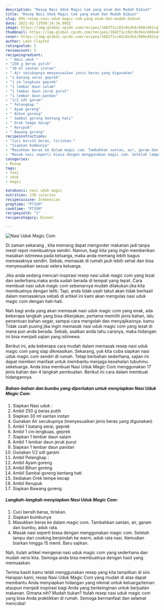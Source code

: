 ```yaml
---
description: "Resep Nasi Uduk Magic Com yang enak dan Mudah Dibuat"
title: "Resep Nasi Uduk Magic Com yang enak dan Mudah Dibuat"
slug: 695-resep-nasi-uduk-magic-com-yang-enak-dan-mudah-dibuat
date: 2021-02-13T09:14:34.095Z
image: https://img-global.cpcdn.com/recipes/1682f1cc02c0e3b4/680x482cq70/nasi-uduk-magic-com-foto-resep-utama.jpg
thumbnail: https://img-global.cpcdn.com/recipes/1682f1cc02c0e3b4/680x482cq70/nasi-uduk-magic-com-foto-resep-utama.jpg
cover: https://img-global.cpcdn.com/recipes/1682f1cc02c0e3b4/680x482cq70/nasi-uduk-magic-com-foto-resep-utama.jpg
author: Leon Clayton
ratingvalue: 5
reviewcount: 5
recipeingredient:
- " Nasi uduk "
- "250 g beras putih"
- "30 ml santan instan"
- " Air secukupnya menyesuaikan jenis beras yang digunakan"
- "1 batang serai geprek"
- "1 cm lengkuas geprek"
- "1 lembar daun salam"
- "1 lembar daun jeruk purut"
- "1 lembar daun pandan"
- "1/2 sdt garam"
- " Pelengkap "
- " Ayam goreng"
- " Bihun goreng"
- " Sambal goreng kentang hati"
- " Orek tempe kecap"
- " Kerupuk"
- " Bawang goreng"
recipeinstructions:
- "Cuci bersih beras, tiriskan."
- "Siapkan bumbunya"
- "Masukkan beras ke dalam magic com. Tambahkan santan, air, garam dan bumbu, aduk rata."
- "Masak nasi seperti biasa dengan menggunakan magic com. Setelah lampu dari cooking berpindah ke warm, aduk rata nasi. Kemudian biarkan hingga 15 menit. Baru sajikan."
categories:
- Resep
tags:
- nasi
- uduk
- magic

katakunci: nasi uduk magic 
nutrition: 239 calories
recipecuisine: Indonesian
preptime: "PT32M"
cooktime: "PT35M"
recipeyield: "1"
recipecategory: Dinner

---
```



![Nasi Uduk Magic Com](https://img-global.cpcdn.com/recipes/1682f1cc02c0e3b4/680x482cq70/nasi-uduk-magic-com-foto-resep-utama.jpg)

Di zaman  sekarang , kita memang dapat mengorder makanan jadi tanpa mesti repot membuatnya sendiri. Namun, bagi kita yang ingin memberikan masakan istimewa pada keluarga, maka anda memang lebih bagus memasaknya sendiri. Sebab, memasak di rumah jauh lebih sehat dan bisa menyesuaikan sesuai selera keluarga.

Jika anda sedang mencari inspirasi resep nasi uduk magic com yang lezat dan sederhana,maka anda sudah berada di tempat yang tepat. Cara membuat nasi uduk magic com  sebenarnya mudah dilakukan jika kita membuatnya dengan teliti. Tapi, anda tidak usah takut akan tidak berhasil dalam memasaknya 
sebab di artikel ini kami akan mengulas nasi uduk magic com dengan hati-hati.  



Nah bagi anda yang akan memasak nasi uduk magic com yang enak, ada beberapa langkah yang bisa dikerjakan, pertama memilih jenis bahan, lalu penentuan bahan segar, sampai cara mengolah dan menyajikannya. kamu Tidak usah pusing jika ingin memasak nasi uduk magic com yang lezat di mana pun anda berada. Sebab, asalkan anda  tahu caranya, maka hidangan ini bisa menjadi sajian yang istimewa.

Berikut ini, ada beberapa cara mudah dalam memasak resep nasi uduk magic com yang siap dikreasikan. Sekarang, yuk kita coba siapkan nasi uduk magic com sendiri di rumah. Tetap berbahan sederhana, sajian ini dapat memberi manfaat untuk membantu menjaga kesehatan tubuhmu sekeluarga. Anda bisa membuat Nasi Uduk Magic Com menggunakan 17 jenis bahan dan 4 langkah pembuatan. Berikut ini cara dalam membuat hidangannya.

<!--inarticleads1-->

##### Bahan-bahan dan bumbu yang diperlukan untuk menyiapkan Nasi Uduk Magic Com:

1. Siapkan  Nasi uduk :
1. Ambil 250 g beras putih
1. Siapkan 30 ml santan instan
1. Gunakan  Air secukupnya (menyesuaikan jenis beras yang digunakan)
1. Ambil 1 batang serai, geprek
1. Ambil 1 cm lengkuas, geprek
1. Siapkan 1 lembar daun salam
1. Ambil 1 lembar daun jeruk purut
1. Siapkan 1 lembar daun pandan
1. Gunakan 1/2 sdt garam
1. Ambil  Pelengkap :
1. Ambil  Ayam goreng
1. Ambil  Bihun goreng
1. Ambil  Sambal goreng kentang hati
1. Sediakan  Orek tempe kecap
1. Ambil  Kerupuk
1. Siapkan  Bawang goreng




<!--inarticleads2-->

##### Langkah-langkah menyiapkan Nasi Uduk Magic Com:

1. Cuci bersih beras, tiriskan.
1. Siapkan bumbunya
1. Masukkan beras ke dalam magic com. Tambahkan santan, air, garam dan bumbu, aduk rata.
1. Masak nasi seperti biasa dengan menggunakan magic com. Setelah lampu dari cooking berpindah ke warm, aduk rata nasi. Kemudian biarkan hingga 15 menit. Baru sajikan.




Nah, itulah artikel mengenai  nasi uduk magic com  yang sederhana dan mudah versi kita. Semoga anda bisa membuatnya dengan hasil yang memuaskan. 

Terima kasih kamu telah menggunakan resep yang kita tampilkan di sini. Harapan kami, resep  Nasi Uduk Magic Com yang mudah di atas dapat membantu Anda menyiapkan hidangan yang nikmat untuk keluarga/teman ataupun menjadi inspirasi bagi Anda yang berkeinginan untuk berjualan makanan. Gimana nih? Mudah bukan? Itulah resep nasi uduk magic com yang bisa Anda praktikkan di rumah. Semoga bermanfaat dan selamat mencoba!

